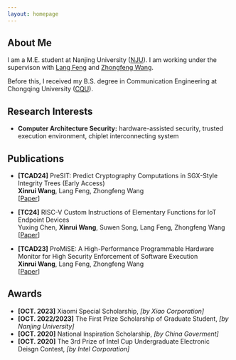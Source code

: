 ```yaml
---
layout: homepage
---
```


## About Me

I am a M.E. student at Nanjing University ([NJU](https://www.nju.edu.cn/en/)). I am working under the supervison with [Lang Feng](https://scholar.google.com/citations?hl=zh-CN&user=e9iLVAMAAAAJ) and [Zhongfeng Wang](https://scholar.google.com/citations?user=faC-qekAAAAJ&hl=zh-CN&oi=ao).

Before this, I received my B.S. degree in Communication Engineering at Chongqing University ([CQU](https://english.cqu.edu.cn/)).

## Research Interests

- **Computer Architecture Security:** hardware-assisted security, trusted execution environment, chiplet interconnecting system

## Publications
- **[TCAD24]** PreSIT: Predict Cryptography Computations in SGX-Style Integrity Trees (Early Access)
  <br>
  **Xinrui Wang**, Lang Feng, Zhongfeng Wang
  <br>
  [[Paper](https://ieeexplore.ieee.org/document/10643555)]

- **[TC24]** RISC-V Custom Instructions of Elementary Functions for IoT Endpoint Devices
  <br>
  Yuxing Chen, **Xinrui Wang**, Suwen Song, Lang Feng, Zhongfeng Wang
  <br>
  [[Paper](https://ieeexplore.ieee.org/document/10338829)]

- **[TCAD23]** ProMiSE: A High-Performance Programmable Hardware Monitor for High Security Enforcement of Software Execution
  <br>
  **Xinrui Wang**, Lang Feng, Zhongfeng Wang
  <br>
  [[Paper](https://ieeexplore.ieee.org/document/10110921)]


## Awards

- **[OCT. 2023]** Xiaomi Special Scholarship, *[by Xiao Corporation]*
- **[OCT. 2022/2023]** The First Prize Scholarship of Graduate Student, *[by Nanjing University]*
- **[OCT. 2020]** National Inspiration Scholarship, *[by China Goverment]*
- **[OCT. 2020]** The 3rd Prize of Intel Cup Undergraduate Electronic Deisgn Contest, *[by Intel Corporation]*
